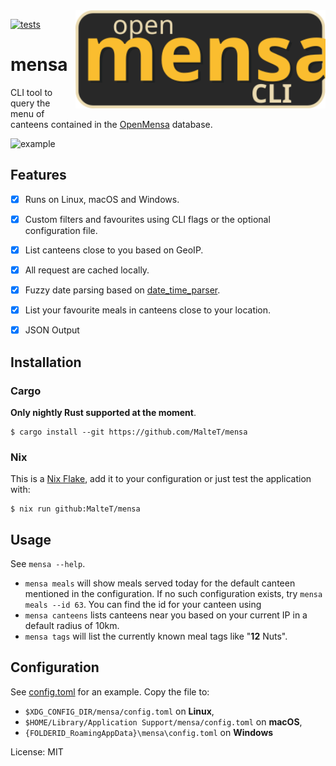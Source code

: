<img src="https://raw.githubusercontent.com/MalteT/mensa/main/static/logo.svg?sanitize=true" alt="mensa CLI logo" width="400" align="right">

[![tests](https://github.com/MalteT/mensa/actions/workflows/rust.yml/badge.svg)](https://github.com/MalteT/mensa/actions/workflows/rust.yml)


# mensa

CLI tool to query the menu of canteens contained in the
[OpenMensa](https://openmensa.org) database.

![example](https://user-images.githubusercontent.com/11077981/137278085-75ec877a-dba0-44bb-a8dc-6c802e24178c.png)


## Features

- [X] Runs on Linux, macOS and Windows.
- [X] Custom filters and favourites using CLI flags or the
      optional configuration file.
- [X] List canteens close to you based on GeoIP.
- [X] All request are cached locally.
- [X] Fuzzy date parsing based on
      [date_time_parser](https://lib.rs/crates/date_time_parser).
- [X] List your favourite meals in canteens close to your location.
- [X] JSON Output


## Installation

### Cargo

**Only nightly Rust supported at the moment**.

```console
$ cargo install --git https://github.com/MalteT/mensa
```

### Nix

This is a [Nix Flake](https://nixos.wiki/wiki/Flakes), add it
to your configuration or just test the application with:

```console
$ nix run github:MalteT/mensa
```


## Usage

See `mensa --help`.

- `mensa meals` will show meals served today for the default canteen
  mentioned in the configuration.
  If no such configuration exists, try `mensa meals --id 63`.
  You can find the id for your canteen using
- `mensa canteens` lists canteens near you based on your current
  IP in a default radius of 10km.
- `mensa tags` will list the currently known meal tags like "**12** Nuts".


## Configuration

See [config.toml](config.toml) for an example. Copy the file to:
- `$XDG_CONFIG_DIR/mensa/config.toml` on **Linux**,
- `$HOME/Library/Application Support/mensa/config.toml` on **macOS**,
- `{FOLDERID_RoamingAppData}\mensa\config.toml` on **Windows**

License: MIT
